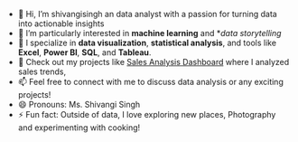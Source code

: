 - 👋 Hi, I’m shivangisingh an data analyst with a passion for turning data into actionable insights
- 👀 I’m particularly interested in **machine learning** and **data storytelling*
- 🌱 I specialize in **data visualization**, **statistical analysis**, and tools like **Excel**, **Power BI**, **SQL**, and **Tableau**. 
- 💞️ Check out my projects like [Sales Analysis Dashboard](link) where I analyzed sales trends,
- 📫 Feel free to connect with me to discuss data analysis or any exciting projects! 
- 😄 Pronouns: Ms. Shivangi Singh
- ⚡ Fun fact: Outside of data, I love exploring new places, Photography and experimenting with cooking!
<!---
shivangisingh0520/shivangisingh0520 is a ✨ special ✨ repository because its `README.md` (this file) appears on your GitHub profile.
You can click the Preview link to take a look at your changes.
--->
 





